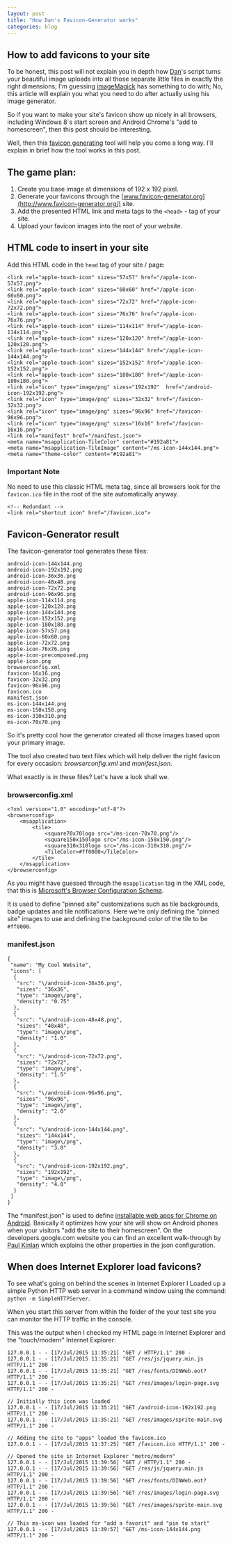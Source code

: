 ```yaml
---
layout: post
title: "How Dan's Favicon-Generator works"
categories: blog
---
```


## How to add favicons to your site

To be honest, this post will not explain you in depth how [Dan](http://www.danstools.com/)'s script turns your beautiful image uploads into all those separate little files in exactly the right dimensions; I'm guessing [imageMagick](http://www.imagemagick.org/) has something to do with; No, this article will explain you what you need to do after actually using his image generator.

So if you want to make your site's favicon show up nicely in all browsers, including Windows 8`s start screen and Android Chrome's "add to homescreen", then this post should be interesting.

Well, then this [favicon generating](http://www.favicon-generator.org/) tool will help you come a long way. I'll explain in brief how the tool works in this post.

## The game plan:

1. Create you base image at dimensions of 192 x 192 pixel.
2. Generate your favicons through the [www.favicon-generator.org](http://www.favicon-generator.org/) site.
3. Add the presented HTML link and meta tags to the ``<head>`` - tag of your site.
4. Upload your favicon images into the root of your website.

## HTML code to insert in your site

Add this HTML code in the ``head`` tag of your site / page:

```
<link rel="apple-touch-icon" sizes="57x57" href="/apple-icon-57x57.png">
<link rel="apple-touch-icon" sizes="60x60" href="/apple-icon-60x60.png">
<link rel="apple-touch-icon" sizes="72x72" href="/apple-icon-72x72.png">
<link rel="apple-touch-icon" sizes="76x76" href="/apple-icon-76x76.png">
<link rel="apple-touch-icon" sizes="114x114" href="/apple-icon-114x114.png">
<link rel="apple-touch-icon" sizes="120x120" href="/apple-icon-120x120.png">
<link rel="apple-touch-icon" sizes="144x144" href="/apple-icon-144x144.png">
<link rel="apple-touch-icon" sizes="152x152" href="/apple-icon-152x152.png">
<link rel="apple-touch-icon" sizes="180x180" href="/apple-icon-180x180.png">
<link rel="icon" type="image/png" sizes="192x192"  href="/android-icon-192x192.png">
<link rel="icon" type="image/png" sizes="32x32" href="/favicon-32x32.png">
<link rel="icon" type="image/png" sizes="96x96" href="/favicon-96x96.png">
<link rel="icon" type="image/png" sizes="16x16" href="/favicon-16x16.png">
<link rel="manifest" href="/manifest.json">
<meta name="msapplication-TileColor" content="#192a81">
<meta name="msapplication-TileImage" content="/ms-icon-144x144.png">
<meta name="theme-color" content="#192a81">
```

### Important Note

No need to use this classic HTML meta tag, since all browsers look for the ``favicon.ico`` file in the root of the site automatically anyway.

```
<!-- Redundant -->
<link rel="shortcut icon" href="/favicon.ico">
```

## Favicon-Generator result

The favicon-generator tool generates these files:

```
android-icon-144x144.png
android-icon-192x192.png
android-icon-36x36.png
android-icon-48x48.png
android-icon-72x72.png
android-icon-96x96.png
apple-icon-114x114.png
apple-icon-120x120.png
apple-icon-144x144.png
apple-icon-152x152.png
apple-icon-180x180.png
apple-icon-57x57.png
apple-icon-60x60.png
apple-icon-72x72.png
apple-icon-76x76.png
apple-icon-precomposed.png
apple-icon.png
browserconfig.xml
favicon-16x16.png
favicon-32x32.png
favicon-96x96.png
favicon.ico
manifest.json
ms-icon-144x144.png
ms-icon-150x150.png
ms-icon-310x310.png
ms-icon-70x70.png

```

So it's pretty cool how the generator created all those images based upon your primary image.

The tool also created two text files which will help deliver the right favicon for every occasion: *browserconfig.xml* and *manifest.json*.

What exactly is in these files? Let's have a look shall we.

### browserconfig.xml

```
<?xml version="1.0" encoding="utf-8"?>
<browserconfig>
    <msapplication>
        <tile>
            <square70x70logo src="/ms-icon-70x70.png"/>
            <square150x150logo src="/ms-icon-150x150.png"/>
            <square310x310logo src="/ms-icon-310x310.png"/>
            <TileColor>#ff0000</TileColor>
        </tile>
    </msapplication>
</browserconfig>
```

As you might have guessed through the ``msapplication`` tag in the XML code, that this is [Microsoft's  Browser Configuration Schema](https://msdn.microsoft.com/en-us/library/Dn320426%28v=VS.85%29.aspx?f=255&MSPPError=-2147217396).

It is used to define "pinned site" customizations such as tile backgrounds, badge updates and tile notifications. Here we're only defining the "pinned site" images to use and defining the background color of the tile to be ``#ff0000``.

### manifest.json

```
{
 "name": "My Cool Website",
 "icons": [
  {
   "src": "\/android-icon-36x36.png",
   "sizes": "36x36",
   "type": "image\/png",
   "density": "0.75"
  },
  {
   "src": "\/android-icon-48x48.png",
   "sizes": "48x48",
   "type": "image\/png",
   "density": "1.0"
  },
  {
   "src": "\/android-icon-72x72.png",
   "sizes": "72x72",
   "type": "image\/png",
   "density": "1.5"
  },
  {
   "src": "\/android-icon-96x96.png",
   "sizes": "96x96",
   "type": "image\/png",
   "density": "2.0"
  },
  {
   "src": "\/android-icon-144x144.png",
   "sizes": "144x144",
   "type": "image\/png",
   "density": "3.0"
  },
  {
   "src": "\/android-icon-192x192.png",
   "sizes": "192x192",
   "type": "image\/png",
   "density": "4.0"
  }
 ]
}
```

The *manifest.json" is used to define [installable web apps for Chrome on Android](https://developers.google.com/web/updates/2014/11/Support-for-installable-web-apps-with-webapp-manifest-in-chrome-38-for-Android?hl=en). Basically it optimizes how your site will show on Android phones when your visitors "add the site to their homescreen". On the developers.google.com website you can find an excellent walk-through by [Paul Kinlan](http://paul.kinlan.me/) which explains the other properties in the json configuration.

## When does Internet Explorer load favicons?

To see what's going on behind the scenes in Internet Explorer I Loaded up a simple Python HTTP web server in a command window using the command: ``python -m SimpleHTTPServer``.

When you start this server from within the folder of the your test site you can monitor the HTTP traffic in the console.

This was the output when I checked my HTML page in Internet Explorer and the "touch/modern" Internet Explorer:

```
127.0.0.1 - - [17/Jul/2015 11:35:21] "GET / HTTP/1.1" 200 -
127.0.0.1 - - [17/Jul/2015 11:35:21] "GET /res/js/jquery.min.js HTTP/1.1" 200 -
127.0.0.1 - - [17/Jul/2015 11:35:21] "GET /res/fonts/DINWeb.eot? HTTP/1.1" 200 -
127.0.0.1 - - [17/Jul/2015 11:35:21] "GET /res/images/login-page.svg HTTP/1.1" 200 -

// Initially this icon was loaded
127.0.0.1 - - [17/Jul/2015 11:35:21] "GET /android-icon-192x192.png HTTP/1.1" 200 -
127.0.0.1 - - [17/Jul/2015 11:35:21] "GET /res/images/sprite-main.svg HTTP/1.1" 200 -

// Adding the site to "apps" loaded the favicon.ico
127.0.0.1 - - [17/Jul/2015 11:37:25] "GET /favicon.ico HTTP/1.1" 200 -

// Opened the site in Internet Explorer "metro/modern"
127.0.0.1 - - [17/Jul/2015 11:39:56] "GET / HTTP/1.1" 200 -
127.0.0.1 - - [17/Jul/2015 11:39:56] "GET /res/js/jquery.min.js HTTP/1.1" 200 -
127.0.0.1 - - [17/Jul/2015 11:39:56] "GET /res/fonts/DINWeb.eot? HTTP/1.1" 200 -
127.0.0.1 - - [17/Jul/2015 11:39:56] "GET /res/images/login-page.svg HTTP/1.1" 200 -
127.0.0.1 - - [17/Jul/2015 11:39:56] "GET /res/images/sprite-main.svg HTTP/1.1" 200 -

// This ms-icon was loaded for "add a favorit" and "pin to start"
127.0.0.1 - - [17/Jul/2015 11:39:57] "GET /ms-icon-144x144.png HTTP/1.1" 200 -

```